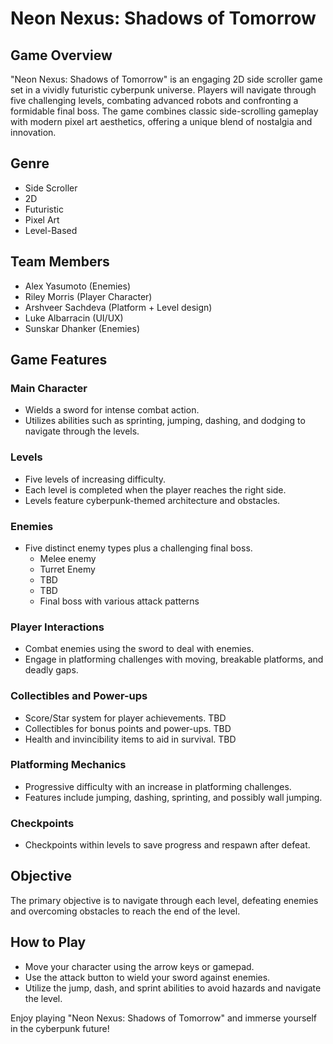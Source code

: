 # Neon Nexus: Shadows of Tomorrow

## Game Overview
"Neon Nexus: Shadows of Tomorrow" is an engaging 2D side scroller game set in a vividly futuristic cyberpunk universe. Players will navigate through five challenging levels, combating advanced robots and confronting a formidable final boss. The game combines classic side-scrolling gameplay with modern pixel art aesthetics, offering a unique blend of nostalgia and innovation.

## Genre
- Side Scroller
- 2D
- Futuristic
- Pixel Art
- Level-Based

## Team Members
- Alex Yasumoto (Enemies)
- Riley Morris (Player Character)
- Arshveer Sachdeva (Platform + Level design)
- Luke Albarracin (UI/UX)
- Sunskar Dhanker (Enemies)

## Game Features

### Main Character
- Wields a sword for intense combat action.
- Utilizes abilities such as sprinting, jumping, dashing, and dodging to navigate through the levels.

### Levels
- Five levels of increasing difficulty.
- Each level is completed when the player reaches the right side.
- Levels feature cyberpunk-themed architecture and obstacles.

### Enemies
- Five distinct enemy types plus a challenging final boss.
  - Melee enemy
  - Turret Enemy
  - TBD
  - TBD
  - Final boss with various attack patterns

### Player Interactions
- Combat enemies using the sword to deal with enemies.
- Engage in platforming challenges with moving, breakable platforms, and deadly gaps.

### Collectibles and Power-ups
- Score/Star system for player achievements. TBD
- Collectibles for bonus points and power-ups. TBD
- Health and invincibility items to aid in survival. TBD

### Platforming Mechanics
- Progressive difficulty with an increase in platforming challenges.
- Features include jumping, dashing, sprinting, and possibly wall jumping.

### Checkpoints
- Checkpoints within levels to save progress and respawn after defeat.

## Objective
The primary objective is to navigate through each level, defeating enemies and overcoming obstacles to reach the end of the level.

## How to Play
- Move your character using the arrow keys or gamepad.
- Use the attack button to wield your sword against enemies.
- Utilize the jump, dash, and sprint abilities to avoid hazards and navigate the level.

Enjoy playing "Neon Nexus: Shadows of Tomorrow" and immerse yourself in the cyberpunk future!
